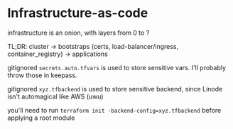 # Infrastructure-as-code

infrastructure is an onion, with layers from 0 to ?

TL;DR: cluster -> bootstraps (certs, load-balancer/ingress, container_registry) -> applications

gitignored `secrets.auto.tfvars` is used to store sensitive vars. I'll probably throw those in keepass.

gitignored `xyz.tfbackend` is used to store sensitive backend, since Linode isn't automagical like AWS (uwu)

you'll need to run `terraform init -backend-config=xyz.tfbackend` before applying a root module

